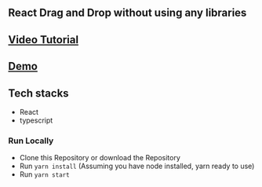 ## React Drag and Drop without using any libraries

## [Video Tutorial](https://youtu.be/UCmshCTeaec)
## [Demo](https://bw-reactdnd.netlify.com)


## Tech stacks

- React
- typescript

### Run Locally

- Clone this Repository or download the Repository
- Run `yarn install` (Assuming you have node installed, yarn ready to use)
- Run `yarn start`
